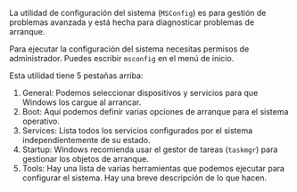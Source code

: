 La utilidad de configuración del sistema (`MSConfig`) es para gestión de problemas avanzada y está hecha para diagnosticar problemas de arranque.

Para ejecutar la configuración del sistema necesitas permisos de administrador. Puedes escribir `msconfig` en el menú de inicio.

Esta utilidad tiene 5 pestañas arriba:

1. General: Podemos seleccionar dispositivos y servicios para que Windows los cargue al arrancar.
2. Boot: Aquí podemos definir varias opciones de arranque para el sistema operativo.
3. Services: Lista todos los servicios configurados por el sistema independientemente de su estado.
4. Startup: Windows recomienda usar el gestor de tareas (`taskmgr`) para gestionar los objetos de arranque.
5. Tools: Hay una lista de varias herramientas que podemos ejecutar para configurar el sistema. Hay una breve descripción de lo que hacen.